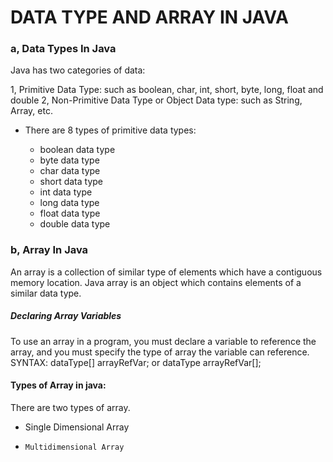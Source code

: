 # DATA TYPE AND ARRAY IN JAVA
### a, Data Types In Java
   Java has two categories of data:

   1, Primitive Data Type: such as boolean, char, int, short, byte, long, float and double
   2, Non-Primitive Data Type or Object Data type: such as String, Array, etc.
   
  * There are 8 types of primitive data types:
 
	- boolean data type
	- byte data type
	- char data type
	- short data type
	- int data type
	- long data type
	- float data type
	- double data type

### b, Array In Java
   An array is a collection of similar type of elements which have a contiguous memory location.
   Java array is an object which contains elements of a similar data type.
   ##### Declaring Array Variables
   To use an array in a program, you must declare a variable to reference the array, and you must specify the type of array the variable      can reference. 
   SYNTAX:
   dataType[] arrayRefVar; 
    or
   dataType arrayRefVar[]; 
   
   #### Types of Array in java:
   There are two types of array.

  *   Single Dimensional Array
  *     Multidimensional Array
   
